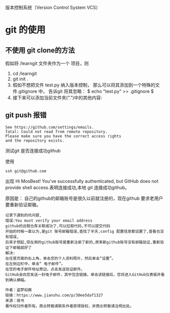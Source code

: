 版本控制系统（Version Control System VCS）

# git 的使用
 

## 不使用 git clone的方法
假如将 /learngit 文件夹作为一个 项目，则
1. cd /learngit 
2. git init .
3. 假如不想把文件 test.py 纳入版本控制， 那么可以将其添加到一个特殊的文件.gitignore 中， 告诉git 将其忽略： $ echo "test.py" >> .gitignore $
4. 接下来可以添加当前文件夹(".")中的其他内容: 



##  git push 报错

```ERROR: You must verify your email address.
See https://github.com/settings/emails.
fatal: Could not read from remote repository.
Please make sure you have the correct access rights
and the repository exists. 
```

测试git 是否连接成功github

使用

`ssh git@github.com`

出现 Hi MosBest! You've successfully authenticated, but GitHub does not provide shell access.表明连接成功,本地 git 连接成功github。

原因是： 自己的github的邮箱账号是很久以前就注册的，现在github 要求老用户要重新验证邮箱。



```
记录下遇到的坑问题,
错误:You must verify your email address
github的远程仓库关联成功了,可以拉取代码,不可以提交代码
开始的时候一直以为,是git 账号邮箱错误,查找了半天,config 配置信息都设置了,查看也没有错误,
后来才想起,现在用的github账号是重新注册了新的,原来新github账号没有邮箱验证,重新验证下邮箱就好了
解决:
在任意页面的右上角，单击您的个人资料照片，然后单击“设置”。
在左侧边栏中，单击“ 电子邮件”。
在您的电子邮件地址旁边，点击发送验证邮件。
GitHub会向您发送一封电子邮件，其中包含链接。单击该链接后，您将进入GitHub仪表板并看到确认横幅。

作者：盗梦如画
链接：https://www.jianshu.com/p/30ee5daf1327
来源：简书
著作权归作者所有。商业转载请联系作者获得授权，非商业转载请注明出处。
```

